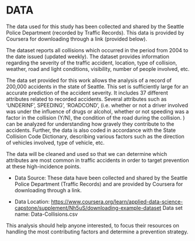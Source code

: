 # DATA

The data used for this study has been collected and shared by the Seattle Police Department (recorded by Traffic Records). This data is provided by Coursera for downloading through a link (provided below).

The dataset reports all collisions which occurred in the period from 2004 to the date issued (updated weekly).  The dataset provides information regarding the severity of the traffic accident, location, type of collision, weather, road and light conditions, visibility, number of people involved, etc.

The data set provided for this work allows the analysis of a record of 200,000 accidents in the state of Seattle. This set is sufficiently large for an accurate prediction of the accident severity.  It includes 37 different attributes related to recorded accidents. Several attributes such as ‘UNDERINF’, SPEEDING’, ‘ROADCOND’, (i.e. whether or not a driver involved was under the influence of drugs or alcohol, whether or not speeding was a factor in the collision (Y/N), the condition of the road during the collision. ) can be analyzed for understanding how gravely they contribute to the accidents.  Further, the data is also coded in accordance with the State Collision Code Dictionary, describing various factors such as the direction of vehicles involved, type of vehicle, etc. 

The data will be cleaned and used so that we can determine which attributes are most common in traffic accidents in order to target prevention at these high-incidence points.

* Data Source: These data have been collected and shared by the Seattle Police Department (Traffic Records) and are provided by Coursera for downloading through a link.

* Data Location: https://www.coursera.org/learn/applied-data-science-capstone/supplement/Nh5uS/downloading-example-dataset
Data set name: Data-Collisions.csv

This analysis should help anyone interested, to focus their resources on handling the most contributing factors and determine 
a prevention strategy.
